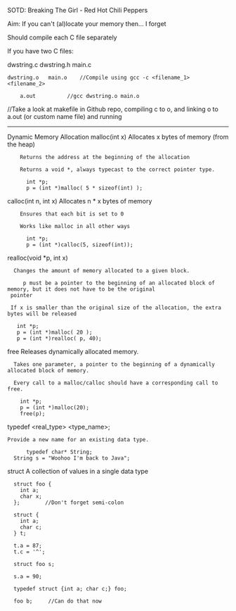 SOTD: Breaking The Girl - Red Hot Chili Peppers

Aim: If you can't (al)locate your memory then... I forget

Should compile each C file separately

If you have two C files:

dwstring.c dwstring.h main.c

    dwstring.o   main.o    //Compile using gcc -c <filename_1> <filename_2>

        a.out	 	   //gcc dwstring.o main.o


//Take a look at makefile in Github repo, compiling c to o, and linking o to a.out (or custom name file) and running

--------
Dynamic Memory Allocation
   malloc(int x)
      Allocates x bytes of memory (from the heap)

        Returns the address at the beginning of the allocation

        Returns a void *, always typecast to the correct pointer type.

          int *p;
          p = (int *)malloc( 5 * sizeof(int) );

   calloc(int n, int x)
      Allocates n * x bytes of memory

        Ensures that each bit is set to 0

        Works like malloc in all other ways

          int *p;
          p = (int *)calloc(5, sizeof(int));

   realloc(void *p, int x)

      Changes the amount of memory allocated to a given block.

         p must be a pointer to the beginning of an allocated block of memory, but it does not have to be the original
	 pointer

	 If x is smaller than the original size of the allocation, the extra bytes will be released

	   int *p;
	   p = (int *)malloc( 20 );
	   p = (int *)realloc( p, 40);

   free
	Releases dynamically allocated memory.

	  Takes one parameter, a pointer to the beginning of a dynamically allocated block of memory.

	  Every call to a malloc/calloc should have a corresponding call to free.

	    int *p;
	    p = (int *)malloc(20);
	    free(p);

   typedef <real_type> <type_name>;

   	Provide a new name for an existing data type.
	 
          typedef char* String;
	  String s = "Woohoo I'm back to Java";

   struct
	A collection of values in a single data type

	  struct foo {
	    int a;
	    char x;
	  };		//Don't forget semi-colon

	  struct {
	    int a;
	    char c;
	  } t;

	  t.a = 87;
	  t.c = '^';

	  struct foo s;

	  s.a = 90;

	  typedef struct {int a; char c;} foo;

	  foo b;  	 //Can do that now
	  

	  
